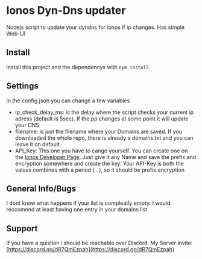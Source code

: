 # Ionos Dyn-Dns updater
Nodejs script to update your dyndns for ionos if ip changes. Has simple Web-UI

## Install 
install this project and the dependencys with ``` npm install ```

## Settings
In the config.json you can change a few variables  
- ip_check_delay_ms: is the delay where the script checks your current ip adress (default is 5sec). If the pp changes at some point it will update your DNS  
- filename: is just the filename where your Domains are saved. If you downloaded the whole repo, there is already a domains.txt and you can leave it on default
- API_Key: This one you have to cange yourself. You can create one on the [Ionos Developer Page](https://developer.hosting.ionos.de/keys). Just give it any Name and save the prefix and encryption somewhere and create the key. Your API-Key is both the values combines with a period ( . ), so it should be prefix.encryption

## General Info/Bugs
I dont know what happens if your list is compleatly empty. I would reccomend at least having one entry in your domains list

## Support
If you have a quistion i should be reachable over Discord. My Server invite: [https://discord.gg/dR7QmEzpah](https://discord.gg/dR7QmEzpah)

